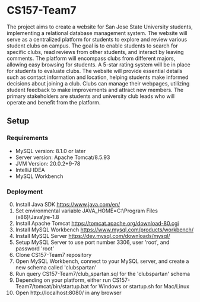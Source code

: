 # CS157-Team7

The project aims to create a website for San Jose State University students, implementing a relational database management system. The website will serve as a centralized platform for students to explore and review various student clubs on campus. The goal is to enable students to search for specific clubs, read reviews from other students, and interact by leaving comments. The platform will encompass clubs from different majors, allowing easy browsing for students. A 5-star rating system will be in place for students to evaluate clubs. The website will provide essential details such as contact information and location, helping students make informed decisions about joining a club. Clubs can manage their webpages, utilizing student feedback to make improvements and attract new members. The primary stakeholders are students and university club leads who will operate and benefit from the platform.

## Setup
### Requirements
- MySQL version:  8.1.0 or later
- Server version: Apache Tomcat/8.5.93
- JVM Version:    20.0.2+9-78
- IntelliJ IDEA
- MySQL Workbench
    
### Deployment
0. Install Java SDK https://www.java.com/en/
1. Set environmental variable JAVA_HOME=C:\Program Files (x86)\Java\jre-1.8
2. Install Apache Tomcat https://tomcat.apache.org/download-80.cgi
3. Install MySQL Workbench https://www.mysql.com/products/workbench/
4. Install MySQL Server https://dev.mysql.com/downloads/mysql/
5. Setup MySQL Server to use port number 3306, user 'root', and password 'root'
6. Clone CS157-Team7 repository
7. Open MySQL Workbench, connect to your MySQL server, and create a new schema called 'clubspartan'
8. Run query CS157-Team7/club_spartan.sql for the 'clubspartan' schema
9. Depending on your platform, either run CS157-Team7/tomcat/bin/startup.bat for Windows or startup.sh for Mac/Linux
10. Open http://localhost:8080/ in any browser
